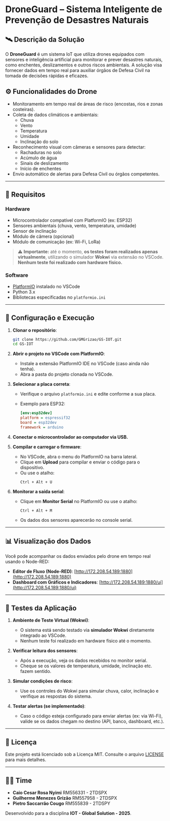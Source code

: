 # DroneGuard – Sistema Inteligente de Prevenção de Desastres Naturais

## 🛰️ Descrição da Solução

O **DroneGuard** é um sistema IoT que utiliza drones equipados com sensores e inteligência artificial para monitorar e prever desastres naturais, como enchentes, deslizamentos e outros riscos ambientais. A solução visa fornecer dados em tempo real para auxiliar órgãos de Defesa Civil na tomada de decisões rápidas e eficazes.

## ⚙️ Funcionalidades do Drone

- Monitoramento em tempo real de áreas de risco (encostas, rios e zonas costeiras).
- Coleta de dados climáticos e ambientais:
  - Chuva
  - Vento
  - Temperatura
  - Umidade
  - Inclinação do solo
- Reconhecimento visual com câmeras e sensores para detectar:
  - Rachaduras no solo
  - Acúmulo de água
  - Sinais de deslizamento
  - Início de enchentes
- Envio automático de alertas para Defesa Civil ou órgãos competentes.

---

## 🧰 Requisitos

### Hardware

- Microcontrolador compatível com PlatformIO (ex: ESP32)
- Sensores ambientais (chuva, vento, temperatura, umidade)
- Sensor de inclinação
- Módulo de câmera (opcional)
- Módulo de comunicação (ex: Wi-Fi, LoRa)

> ⚠️ **Importante:** até o momento, **os testes foram realizados apenas virtualmente**, utilizando o simulador **Wokwi** via extensão no VSCode. **Nenhum teste foi realizado com hardware físico.**

### Software

- [PlatformIO](https://platformio.org/) instalado no VSCode
- Python 3.x
- Bibliotecas especificadas no `platformio.ini`

---

## 🚀 Configuração e Execução

1. **Clonar o repositório**:

   ```bash
   git clone https://github.com/GMGrizao/GS-IOT.git
   cd GS-IOT
   ```

2. **Abrir o projeto no VSCode com PlatformIO**:
   - Instale a extensão PlatformIO IDE no VSCode (caso ainda não tenha).
   - Abra a pasta do projeto clonada no VSCode.

3. **Selecionar a placa correta**:
   - Verifique o arquivo `platformio.ini` e edite conforme a sua placa.
   - Exemplo para ESP32:

     ```ini
     [env:esp32dev]
     platform = espressif32
     board = esp32dev
     framework = arduino
     ```

4. **Conectar o microcontrolador ao computador via USB.**

5. **Compilar e carregar o firmware**:
   - No VSCode, abra o menu do PlatformIO na barra lateral.
   - Clique em **Upload** para compilar e enviar o código para o dispositivo.
   - Ou use o atalho:
     ```
     Ctrl + Alt + U
     ```

6. **Monitorar a saída serial**:
   - Clique em **Monitor Serial** no PlatformIO ou use o atalho:
     ```
     Ctrl + Alt + M
     ```
   - Os dados dos sensores aparecerão no console serial.

---

## 📊 Visualização dos Dados

Você pode acompanhar os dados enviados pelo drone em tempo real usando o Node-RED:

- **Editor de Fluxo (Node-RED)**: [http://172.208.54.189:1880](http://172.208.54.189:1880)
- **Dashboard com Gráficos e Indicadores**: [http://172.208.54.189:1880/ui](http://172.208.54.189:1880/ui)

---

## 🧪 Testes da Aplicação

1. **Ambiente de Teste Virtual (Wokwi)**:
   - O sistema está sendo testado via **simulador Wokwi** diretamente integrado ao VSCode.
   - Nenhum teste foi realizado em hardware físico até o momento.

2. **Verificar leitura dos sensores**:
   - Após a execução, veja os dados recebidos no monitor serial.
   - Cheque se os valores de temperatura, umidade, inclinação etc. fazem sentido.

3. **Simular condições de risco**:
   - Use os controles do Wokwi para simular chuva, calor, inclinação e verifique as respostas do sistema.

4. **Testar alertas (se implementado)**:
   - Caso o código esteja configurado para enviar alertas (ex: via Wi-Fi), valide se os dados chegam no destino (API, banco, dashboard, etc.).

---

## 📄 Licença

Este projeto está licenciado sob a Licença MIT. Consulte o arquivo [LICENSE](LICENSE) para mais detalhes.

---

## 👨‍💻 Time
- **Caio Cesar Rosa Nyimi** RM556331 - 2TDSPX
- **Guilherme Menezes Grizão** RM557958 - 2TDSPX
- **Pietro Saccarrão Cougo** RM555839 - 2TDSPY

Desenvolvido para a disciplina **IOT - Global Solution - 2025**.
